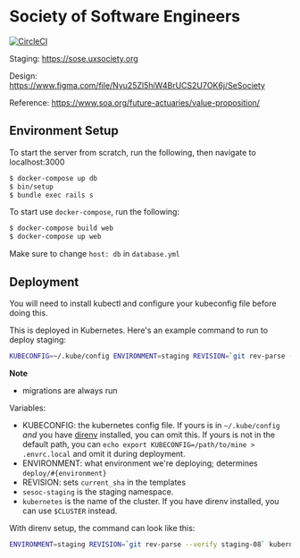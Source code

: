# Society of Software Engineers
[![CircleCI](https://circleci.com/gh/ChapmanCPSC/SE-Society/tree/master.svg?style=svg)](https://circleci.com/gh/ChapmanCPSC/SE-Society/tree/master)

Staging: https://sose.uxsociety.org

Design: https://www.figma.com/file/Nyu25Zl5hiW4BrUCS2U7OK6j/SeSociety

Reference: https://www.soa.org/future-actuaries/value-proposition/

## Environment Setup

To start the server from scratch, run the following, then navigate to localhost:3000

```bash
$ docker-compose up db
$ bin/setup
$ bundle exec rails s
```

To start use `docker-compose`, run the following:

```bash
$ docker-compose build web
$ docker-compose up web
```

Make sure to change `host: db` in `database.yml`

## Deployment

You will need to install kubectl and configure your kubeconfig file before doing this.

This is deployed in Kubernetes. Here's an example command to run to deploy staging:

```sh
KUBECONFIG=~/.kube/config ENVIRONMENT=staging REVISION=`git rev-parse --verify staging-08` kubernetes-deploy sesoc-staging kubernetes-admin@kubernetes
```

**Note**
- migrations are always run

Variables:

- KUBECONFIG: the kubernetes config file. If yours is in `~/.kube/config` *and* you have [direnv](https://direnv.net) installed, you can omit this. If yours is not in the default path, you can `echo export KUBECONFIG=/path/to/mine > .envrc.local` and omit it during deployment.
- ENVIRONMENT: what environment we're deploying; determines `deploy/#{environment}`
- REVISION: sets `current_sha` in the templates
- `sesoc-staging` is the staging namespace.
- `kubernetes` is the name of the cluster. If you have direnv installed, you can use `$CLUSTER` instead.

With direnv setup, the command can look like this:

```sh
ENVIRONMENT=staging REVISION=`git rev-parse --verify staging-08` kubernetes-deploy sesoc-staging $CLUSTER
```
